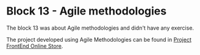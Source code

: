 # Block 13 - Agile methodologies

The block 13 was about Agile methodologies and didn't have any exercise.

The project developed using Agile Methodologies can be found in [Project FrontEnd Online Store](https://github.com/DeboraSerra/project-online-store/tree/master).